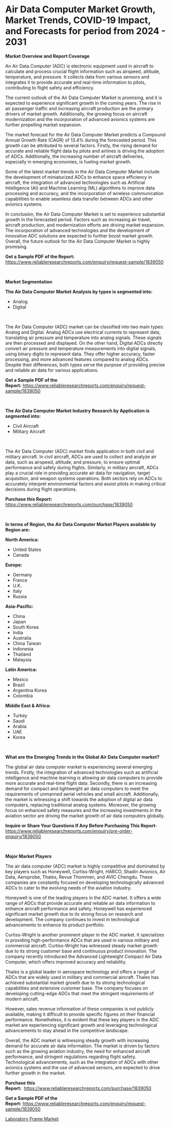 <p><h1>Air Data Computer Market Growth, Market Trends, COVID-19 Impact, and Forecasts for period from 2024 - 2031</h1></p><p><strong>Market Overview and Report Coverage</strong></p>
<p><p>An Air Data Computer (ADC) is electronic equipment used in aircraft to calculate and process crucial flight information such as airspeed, altitude, temperature, and pressure. It collects data from various sensors and integrates it to provide accurate and real-time information to pilots, contributing to flight safety and efficiency.</p><p>The current outlook of the Air Data Computer Market is promising, and it is expected to experience significant growth in the coming years. The rise in air passenger traffic and increasing aircraft production are the primary drivers of market growth. Additionally, the growing focus on aircraft modernization and the incorporation of advanced avionics systems are further propelling market expansion.</p><p>The market forecast for the Air Data Computer Market predicts a Compound Annual Growth Rate (CAGR) of 13.4% during the forecasted period. This growth can be attributed to several factors. Firstly, the rising demand for accurate and reliable flight data by pilots and airlines is driving the adoption of ADCs. Additionally, the increasing number of aircraft deliveries, especially in emerging economies, is fueling market growth.</p><p>Some of the latest market trends in the Air Data Computer Market include the development of miniaturized ADCs to enhance space efficiency in aircraft, the integration of advanced technologies such as Artificial Intelligence (AI) and Machine Learning (ML) algorithms to improve data processing and accuracy, and the incorporation of wireless communication capabilities to enable seamless data transfer between ADCs and other avionics systems.</p><p>In conclusion, the Air Data Computer Market is set to experience substantial growth in the forecasted period. Factors such as increasing air travel, aircraft production, and modernization efforts are driving market expansion. The incorporation of advanced technologies and the development of innovative ADC solutions are expected to further boost market growth. Overall, the future outlook for the Air Data Computer Market is highly promising.</p></p>
<p><strong>Get a Sample PDF of the Report:</strong> <a href="https://www.reliableresearchreports.com/enquiry/request-sample/1839050">https://www.reliableresearchreports.com/enquiry/request-sample/1839050</a></p>
<p>&nbsp;</p>
<p><strong>Market Segmentation</strong></p>
<p><strong>The Air Data Computer Market Analysis by types is segmented into:</strong></p>
<p><ul><li>Analog</li><li>Digital</li></ul></p>
<p>&nbsp;</p>
<p><p>The Air Data Computer (ADC) market can be classified into two main types: Analog and Digital. Analog ADCs use electrical currents to represent data, translating air pressure and temperature into analog signals. These signals are then processed and displayed. On the other hand, Digital ADCs directly convert air pressure and temperature measurements into digital signals, using binary digits to represent data. They offer higher accuracy, faster processing, and more advanced features compared to analog ADCs. Despite their differences, both types serve the purpose of providing precise and reliable air data for various applications.</p></p>
<p><strong>Get a Sample PDF of the Report:</strong>&nbsp;<a href="https://www.reliableresearchreports.com/enquiry/request-sample/1839050">https://www.reliableresearchreports.com/enquiry/request-sample/1839050</a></p>
<p>&nbsp;</p>
<p><strong>The Air Data Computer Market Industry Research by Application is segmented into:</strong></p>
<p><ul><li>Civil Aircraft</li><li>Military Aircraft</li></ul></p>
<p>&nbsp;</p>
<p><p>The Air Data Computer (ADC) market finds application in both civil and military aircraft. In civil aircraft, ADCs are used to collect and analyze air data, such as airspeed, altitude, and pressure, to ensure optimal performance and safety during flights. Similarly, in military aircraft, ADCs play a crucial role in providing accurate air data for navigation, target acquisition, and weapon systems operations. Both sectors rely on ADCs to accurately interpret environmental factors and assist pilots in making critical decisions during flight operations.</p></p>
<p><strong>Purchase this Report:</strong>&nbsp; <a href="https://www.reliableresearchreports.com/purchase/1839050">https://www.reliableresearchreports.com/purchase/1839050</a></p>
<p>&nbsp;</p>
<p><strong>In terms of Region, the Air Data Computer Market Players available by Region are:</strong></p>
<p>
    <p> <strong> North America: </strong>
        <ul>
            <li>United States</li>
            <li>Canada</li>
        </ul>
        </p> 
    <p> <strong> Europe: </strong>
        <ul>
            <li>Germany</li>
            <li>France</li>
            <li>U.K.</li>
            <li>Italy</li>
            <li>Russia</li>
        </ul>
        </p> 
    <p> <strong> Asia-Pacific: </strong>
        <ul>
            <li>China</li>
            <li>Japan</li>
            <li>South Korea</li>
            <li>India</li>
            <li>Australia</li>
            <li>China Taiwan</li>
            <li>Indonesia</li>
            <li>Thailand</li>
            <li>Malaysia</li>
        </ul>
        </p> 
    <p> <strong> Latin America: </strong>
        <ul>
            <li>Mexico</li>
            <li>Brazil</li>
            <li>Argentina Korea</li>
            <li>Colombia</li>
        </ul>
        </p> 
    <p> <strong> Middle East & Africa: </strong>
        <ul>
            <li>Turkey</li>
            <li>Saudi</li>
            <li>Arabia</li>
            <li>UAE</li>
            <li>Korea</li>
        </ul>
    </p>
    </p>
<p>&nbsp;</p>
<p><strong>What are the Emerging Trends in the Global Air Data Computer market?</strong></p>
<p><p>The global air data computer market is experiencing several emerging trends. Firstly, the integration of advanced technologies such as artificial intelligence and machine learning is allowing air data computers to provide more accurate and real-time flight data. Secondly, there is an increasing demand for compact and lightweight air data computers to meet the requirements of unmanned aerial vehicles and small aircraft. Additionally, the market is witnessing a shift towards the adoption of digital air data computers, replacing traditional analog systems. Moreover, the growing focus on enhanced safety measures and the increasing investments in the aviation sector are driving the market growth of air data computers globally.</p></p>
<p><strong>Inquire or Share Your Questions If Any Before Purchasing This Report</strong>- <a href="https://www.reliableresearchreports.com/enquiry/pre-order-enquiry/1839050">https://www.reliableresearchreports.com/enquiry/pre-order-enquiry/1839050</a></p>
<p>&nbsp;</p>
<p><strong>Major Market Players</strong></p>
<p><p>The air data computer (ADC) market is highly competitive and dominated by key players such as Honeywell, Curtiss-Wright, HARCO, Shadin Avionics, Air Data, Aeroprobe, Thales, Revue Thommen, and AVIC Chengdu. These companies are constantly focused on developing technologically advanced ADCs to cater to the evolving needs of the aviation industry.</p><p>Honeywell is one of the leading players in the ADC market. It offers a wide range of ADCs that provide accurate and reliable air data information to enhance aircraft performance and safety. Honeywell has experienced significant market growth due to its strong focus on research and development. The company continues to invest in technological advancements to enhance its product portfolio. </p><p>Curtiss-Wright is another prominent player in the ADC market. It specializes in providing high-performance ADCs that are used in various military and commercial aircraft. Curtiss-Wright has witnessed steady market growth due to its strong customer base and continuous product innovation. The company recently introduced the Advanced Lightweight Compact Air Data Computer, which offers improved accuracy and reliability.</p><p>Thales is a global leader in aerospace technology and offers a range of ADCs that are widely used in military and commercial aircraft. Thales has achieved substantial market growth due to its strong technological capabilities and extensive customer base. The company focuses on developing cutting-edge ADCs that meet the stringent requirements of modern aircraft.</p><p>However, sales revenue information of these companies is not publicly available, making it difficult to provide specific figures on their financial performance. Nonetheless, it is evident that these key players in the ADC market are experiencing significant growth and leveraging technological advancements to stay ahead in the competitive landscape.</p><p>Overall, the ADC market is witnessing steady growth with increasing demand for accurate air data information. The market is driven by factors such as the growing aviation industry, the need for enhanced aircraft performance, and stringent regulations regarding flight safety. Technological advancements, such as the integration of ADCs with other avionics systems and the use of advanced sensors, are expected to drive further growth in the market.</p></p>
<p><strong>Purchase this Report:</strong>&nbsp;&nbsp;<a href="https://www.reliableresearchreports.com/purchase/1839050">https://www.reliableresearchreports.com/purchase/1839050</a></p>
<p></p>
<p><strong>Get a Sample PDF of the Report:</strong>&nbsp;<a href="https://www.reliableresearchreports.com/enquiry/request-sample/1839050">https://www.reliableresearchreports.com/enquiry/request-sample/1839050</a></p>
<p><p><a href="https://github.com/vimar16th/Market-Research-Report-List-2/blob/main/laboratory-frame-market.md">Laboratory Frame Market</a></p></p>
